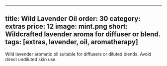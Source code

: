 <!-- _products/wild-lavender-oil.md -->
---
title: Wild Lavender Oil
order: 30
category: extras
price: 12
image: mint.png
short: Wildcrafted lavender aroma for diffuser or blend.
tags: [extras, lavender, oil, aromatherapy]
---

Wild lavender aromatic oil suitable for diffusers or diluted blends. Avoid direct undiluted skin use.
